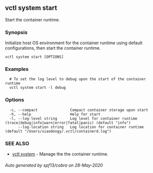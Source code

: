 ## vctl system start

Start the container runtime.

### Synopsis

Initialize host OS environment for the container runtime using default configurations, then start the container runtime.

```
vctl system start [OPTIONS]
```

### Examples

```
  # To set the log level to debug upon the start of the container runtime
  vctl system start -l debug
```

### Options

```
  -c, --compact               Compact container storage upon start
  -h, --help                  Help for start
  -l, --log-level string      Log level for container runtime (trace|debug|info|warn|error|fatal|panic) (default "info")
      --log-location string   Log location for container runtime (default "/Users/xiaodongy/.vctl/containerd.log")
```

### SEE ALSO

* [vctl system](vctl_system.md)	 - Manage the the container runtime.

###### Auto generated by spf13/cobra on 28-May-2020
